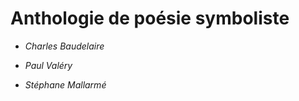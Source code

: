 # Anthologie de poésie symboliste

  - *Charles Baudelaire*

  - *Paul Valéry*

  - *Stéphane Mallarmé*
